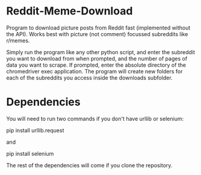 # Reddit-Meme-Download
Program to download picture posts from Reddit fast (implemented without the API). Works best with picture (not comment) focussed subreddits like r/memes.

Simply run the program like any other python script, and enter the subreddit you want to download from when prompted, and the number of pages of data you want to scrape. If prompted, enter the absolute directory of the chromedriver exec application. The program will create new folders for each of the subreddits you access inside the downloads subfolder.

# Dependencies
You will need to run two commands if you don't have urllib or selenium:

pip install urllib.request

and 

pip install selenium

The rest of the dependencies will come if you clone the repository.
